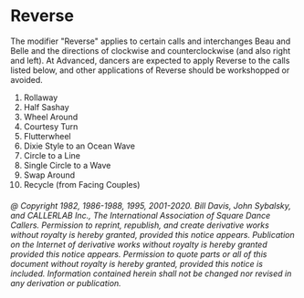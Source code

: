 
# Reverse

The modifier "Reverse" applies to certain calls and interchanges Beau and Belle and the
directions of clockwise and counterclockwise (and also right and left). At Advanced, dancers are
expected to apply Reverse to the calls listed below, and other applications of Reverse should be
workshopped or avoided.
 
1. Rollaway 
2. Half Sashay 
3. Wheel Around 
4. Courtesy Turn 
5. Flutterwheel 
6. Dixie Style to an Ocean Wave 
7. Circle to a Line 
8. Single Circle to a Wave 
9. Swap Around 
10. Recycle (from Facing Couples) 

###### @ Copyright 1982, 1986-1988, 1995, 2001-2020. Bill Davis, John Sybalsky, and CALLERLAB Inc., The International Association of Square Dance Callers. Permission to reprint, republish, and create derivative works without royalty is hereby granted, provided this notice appears. Publication on the Internet of derivative works without royalty is hereby granted provided this notice appears. Permission to quote parts or all of this document without royalty is hereby granted, provided this notice is included. Information contained herein shall not be changed nor revised in any derivation or publication.